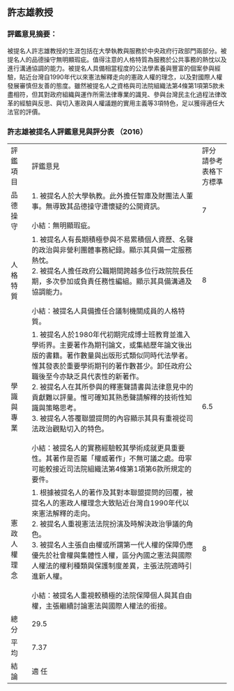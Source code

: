 ## 許志雄教授

### 評鑑意見摘要：

被提名人許志雄教授的生涯包括在大學執教與服務於中央政府行政部門兩部分。被提名人的品德操守無明顯瑕疵。值得注意的人格特質為服務於公共事務的熱忱以及進行溝通協調的能力。被提名人具備相當程度的公法學素養與豐富的個案參與經驗，貼近台灣自1990年代以來憲法解釋走向的憲政人權的理念，以及對國際人權發展審慎但友善的態度。雖然被提名人之資格與司法院組織法第4條第1項第5款未盡相符，但其對政府組織與運作所需法律專業的識見、參與台灣民主化過程法律改革的經驗與反思、與切入憲政與人權議題的實用主義等3項特色，足以獲得適任大法官的評價。

### 許志雄被提名人評鑑意見與評分表 （2016）

<table class="table table-bordered table-hover table-condensed">
    <tbody>
        <tr>
            <td>評鑑項目</td>
            <td>評鑑意見</td>
            <td>評分<br/> 請參考表格下方標準</td>
        </tr>
        <tr>
            <td>品德操守</td>
            <td>1. 被提名人於大學執教。此外擔任智庫及財團法人董事。無導致其品德操守遭懷疑的公開資訊。<br/> <br/> 小結：無明顯瑕疵。</td>
            <td>7</td>
        </tr>
        <tr>
            <td>人格特質</td>
            <td>1. 被提名人有長期積極參與不易累積個人資歷、名聲的政治與非營利團體事務紀錄。顯示其具備一定服務熱忱。<br/> 2. 被提名人擔任政府公職期間跨越多位行政院院長任期，多次參加或負責任務性編組。顯示其具備溝通及協調能力。<br/> <br/> 小結：被提名人具備擔任合議制機關成員的人格特質。</td>
            <td>8</td>
        </tr>
        <tr>
            <td>學識與專業</td>
            <td>1. 被提名人於1980年代初期完成博士班教育並進入學術界。主要著作為期刊論文，或集結歷年論文後出版的書籍。著作數量與出版形式類似同時代法學者。惟其發表於重要學術期刊的著作數甚少。卸任政府公職後至今亦缺乏具代表性的新著作。<br/> 2. 被提名人在其所參與的釋憲聲請書與法律意見中的貢獻難以評量。惟可確知其熟悉聲請解釋的技術性知識與策略思考。<br/> 3. 被提名人答覆聯盟提問的內容顯示其具有重視從司法政治觀點切入的特色。<br/> <br/> 小結：被提名人的實務經驗較其學術成就更具重要性。其著作是否屬「權威著作」不無可議之處。毋寧可能較接近司法院組織法第4條第1項第6款所規定的要件。</td>
            <td>6.5</td>
        </tr>
        <tr>
            <td>憲政人權理念</td>
            <td>1. 根據被提名人的著作及其對本聯盟提問的回覆，被提名人的憲政人權理念大致貼近台灣自1990年代以來憲法解釋的走向。<br/> 2. 被提名人重視憲法法院扮演及時解決政治爭議的角色。<br/> 3. 被提名人主張自由權或所謂第一代人權的保障仍應優先於社會權與集體性人權，區分內國之憲法與國際人權法的權利種類與保護制度差異，主張法院適時引進新人權。<br/> <br/> 小結：被提名人重視較積極的法院保障個人與其自由權，主張繼續討論憲法與國際人權法的銜接。</td>
            <td>8</td>
        </tr>
        <tr>
            <td>總 分</td>
            <td colspan="2">29.5</td>
        </tr>
        <tr>
            <td>平 均</td>
            <td colspan="2">7.37</td>
        </tr>
        <tr>
            <td>結 論</td>
            <td colspan="2">適 任</td>
        </tr>
    </tbody>
</table>